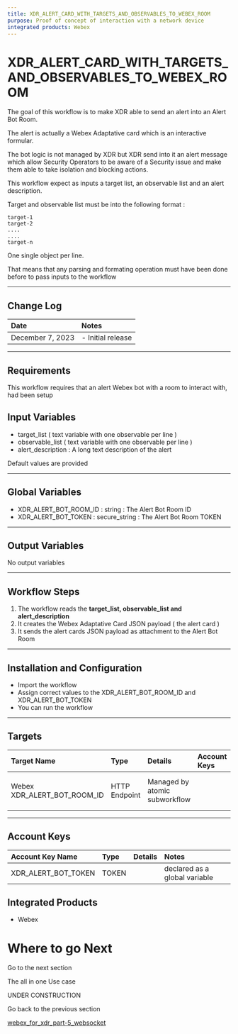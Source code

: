 ```yaml
---
title: XDR_ALERT_CARD_WITH_TARGETS_AND_OBSERVABLES_TO_WEBEX_ROOM
purpose: Proof of concept of interaction with a network device
integrated products: Webex
---
```


# XDR_ALERT_CARD_WITH_TARGETS_AND_OBSERVABLES_TO_WEBEX_ROOM

The goal of this workflow is to make XDR able to send an alert into an Alert Bot Room.

The alert is actually a Webex Adaptative card which is an interactive formular. 

The bot logic is not managed by XDR but XDR send into it an alert message which allow Security Operators to be aware of a Security issue and make them able to take isolation and blocking actions.

This workflow expect as inputs a target list, an observable list and an alert description.

Target and observable list must be into the following format :

    target-1
    target-2
    ....
    ....
    target-n
    
One single object per line. 

That means that any parsing and formating operation must have been done before to pass inputs to the workflow

---

## Change Log

| Date | Notes |
|:-----|:------|
| December 7, 2023 | - Initial release |

---

## Requirements

This workflow requires that an alert Webex bot with a room to interact with, had been setup

## Input Variables

- target_list ( text variable with one observable per line )
- observable_list ( text variable with one observable per line )
- alert_description : A long text description of the alert

Default values are provided

---
## Global Variables

- XDR_ALERT_BOT_ROOM_ID : string : The Alert Bot Room ID 
- XDR_ALERT_BOT_TOKEN : secure_string :  The Alert Bot Room TOKEN
---
## Output Variables

No output variables

---

## Workflow Steps
1. The workflow reads the **target_list, observable_list and alert_description**
2. It creates the Webex Adaptative Card JSON payload ( the alert card )
3. It sends the alert cards JSON payload as attachment to the Alert Bot Room
---

## Installation and Configuration

* Import the workflow
* Assign correct values to the XDR_ALERT_BOT_ROOM_ID and XDR_ALERT_BOT_TOKEN
* You can run the workflow

---

## Targets


| Target Name | Type | Details | Account Keys | Notes |
|:------------|:-----|:--------|:-------------|:------|
| Webex XDR_ALERT_BOT_ROOM_ID | HTTP Endpoint | Managed by atomic subworkflow | | declared as a global variable |

---

## Account Keys

| Account Key Name | Type | Details | Notes |
|:-----------------|:-----|:--------|:------|
| XDR_ALERT_BOT_TOKEN | TOKEN | | declared as a global variable |

## Integrated Products

* Webex

# Where to go Next

Go to the next section 

The all in one Use case 

UNDER CONSTRUCTION

Go back to the previous section 

[webex_for_xdr_part-5_websocket](https://github.com/pcardotatgit/webex_for_xdr_part-5_websocket)